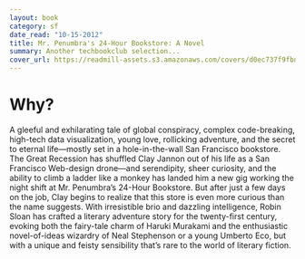 ```yaml
---
layout: book
category: sf
date_read: "10-15-2012"
title: Mr. Penumbra's 24-Hour Bookstore: A Novel
summary: Another techbookclub selection...
cover_url: https://readmill-assets.s3.amazonaws.com/covers/d0ec737f9fbdc5de731f2bfedae9a763-medium.png?1349203108
---
```


# Why?

A gleeful and exhilarating tale of global conspiracy, complex code-breaking, high-tech data visualization, young love, rollicking adventure, and the secret to eternal life—mostly set in a hole-in-the-wall San Francisco bookstore. The Great Recession has shuffled Clay Jannon out of his life as a San Francisco Web-design drone—and serendipity, sheer curiosity, and the ability to climb a ladder like a monkey has landed him a new gig working the night shift at Mr. Penumbra’s 24-Hour Bookstore. But after just a few days on the job, Clay begins to realize that this store is even more curious than the name suggests. With irresistible brio and dazzling intelligence, Robin Sloan has crafted a literary adventure story for the twenty-first century, evoking both the fairy-tale charm of Haruki Murakami and the enthusiastic novel-of-ideas wizardry of Neal Stephenson or a young Umberto Eco, but with a unique and feisty sensibility that’s rare to the world of literary fiction. 